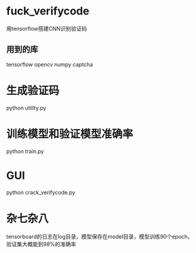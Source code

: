 # fuck_verifycode
用tensorflow搭建CNN识别验证码

## 用到的库
tensorflow
opencv
numpy
captcha


# 生成验证码
python utlilty.py

# 训练模型和验证模型准确率
python train.py

# GUI
python crack_verifycode.py

# 杂七杂八
tensorboard的日志在log目录，模型保存在model目录，模型训练90个epoch，验证集大概能到98%的准确率
